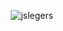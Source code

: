 <p align="center"> <img src="https://github-readme-stats.vercel.app/api?username=jslegers&show_icons=true&theme=gotham" alt="jslegers" /> </p>
